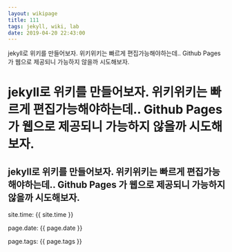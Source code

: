 ```yaml
---
layout: wikipage
title: 111
tags: jekyll, wiki, lab
date: 2019-04-20 22:43:00
---
```

jekyll로 위키를 만들어보자. 위키위키는 빠르게 편집가능해야하는데.. Github Pages 가 웹으로 제공되니 가능하지 않을까 시도해보자.


# jekyll로 위키를 만들어보자. 위키위키는 빠르게 편집가능해야하는데.. Github Pages 가 웹으로 제공되니 가능하지 않을까 시도해보자.
## jekyll로 위키를 만들어보자. 위키위키는 빠르게 편집가능해야하는데.. Github Pages 가 웹으로 제공되니 가능하지 않을까 시도해보자.

site.time: {{ site.time }}

page.date: {{ page.date }}

page.tags: {{ page.tags }}

